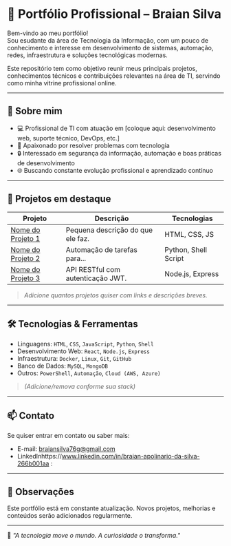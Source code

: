 # 💼 Portfólio Profissional – Braian Silva

Bem-vindo ao meu portfólio!  
Sou esudante da área de Tecnologia da Informação, com um pouco de conhecimento e interesse em desenvolvimento de sistemas, automação, redes, infraestrutura e soluções tecnológicas modernas.

Este repositório tem como objetivo reunir meus principais projetos, conhecimentos técnicos e contribuições relevantes na área de TI, servindo como minha vitrine profissional online.

---

## 🧠 Sobre mim

- 💻 Profissional de TI com atuação em [coloque aqui: desenvolvimento web, suporte técnico, DevOps, etc.]
- 🎯 Apaixonado por resolver problemas com tecnologia
- 🔒 Interessado em segurança da informação, automação e boas práticas de desenvolvimento
- 🌐 Buscando constante evolução profissional e aprendizado contínuo

---

## 🚀 Projetos em destaque

| Projeto | Descrição | Tecnologias |
|--------|------------|-------------|
| [Nome do Projeto 1](link) | Pequena descrição do que ele faz. | HTML, CSS, JS |
| [Nome do Projeto 2](link) | Automação de tarefas para... | Python, Shell Script |
| [Nome do Projeto 3](link) | API RESTful com autenticação JWT. | Node.js, Express |

> *Adicione quantos projetos quiser com links e descrições breves.*

---

## 🛠️ Tecnologias & Ferramentas

- Linguagens: `HTML`, `CSS`, `JavaScript`, `Python`, `Shell`
- Desenvolvimento Web: `React`, `Node.js`, `Express`
- Infraestrutura: `Docker`, `Linux`, `Git`, `GitHub`
- Banco de Dados: `MySQL`, `MongoDB`
- Outros: `PowerShell`, `Automação`, `Cloud (AWS, Azure)`  
> *(Adicione/remova conforme sua stack)*

---

## 📫 Contato

Se quiser entrar em contato ou saber mais:

- E-mail: braiansilva76g@gmail.com
- LinkedInhttps://www.linkedin.com/in/braian-apolinario-da-silva-266b001aa :

---

## 📌 Observações

Este portfólio está em constante atualização. Novos projetos, melhorias e conteúdos serão adicionados regularmente.

---

🧠 _"A tecnologia move o mundo. A curiosidade o transforma."_  
